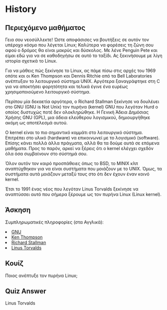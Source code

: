 # History

## Περιεχόμενο μαθήματος

Γεια σου νεοσύλλεκτε! Ώστε αποφάσισες να βουτήξεις σε αυτόν τον υπέροχο κόσμο που λέγεται Linux; Καλύτερα να φορέσεις τη ζώνη σου αφού ο δρόμος θα είναι μακρύς και δύσκολος. Με λένε Penguin Pete και είμαι εδώ για να σε καθοδηγήσω σε αυτό το ταξίδι. Ας ξεκινήσουμε με λίγη ιστορία σχετικά το Linux.

Για να μάθεις πώς ξεκίνησε το Linux, ας πάμε πίσω στις αρχές του 1969 οπότε και οι Ken Thompson και Dennis Ritchie από τα Bell Laboratories ανέπτυξαν το λειτουργικό σύστημα UNIX. Αργότερα ξαναγράφτηκε στη C για να αποκτήσει φορητότητα και τελικά έγινε ένα ευρέως χρησιμοποιούμενο λειτουργικό σύστημα.

Περίπου μία δεκαετία αργότερα, ο Richard Stallman ξεκίνησε να δουλέυει στο GNU (GNU is Not Unix) τον πυρήνα (kernel) GNU που λεγόταν Hurd ο οποίος δυστυχώς ποτέ δεν ολοκληρώθηκε. Η Γενική Άδεια Δημόσιας Χρήσης GNU (GPL), μια άδεια ελεύθερου λογισμικού, δημιουργήθηκε ακόμη ως αποτέλεσμά αυτού.

Ο kernel είναι το πιο σημαντικό κομμάτι στο λειτουργικό σύστημα. Επιτρέπει στο υλικό (hardware) να επικοινωνεί με το λογισμικό (software). Επίσης κάνει πολλά άλλα πράγματα, αλλά θα τα δούμε αυτά σε επόμενα μαθήματα. Προς το παρόν, αρκεί να ξέρεις ότι ο kernel ελέγχει σχεδόν όλα όσα συμβαίνουν στο σύστημά σου.

Όλον αυτόν τον καιρό προσπάθειες όπως το BSD, το MINIX κλπ αναπτύχθηκαν για να είναι συστήματα που μοιάζουν με το UNIX. Όμως, τα συστήματα αυτά μοιάζουν μεταξύ τους στο ότι δεν έχουν έναν κοινό kernel.

Έτσι το 1991 ένας νέος που λεγόταν Linus Torvalds ξεκίνησε να αναπτύσσει αυτό που σήμερα ξέρουμε ως τον πυρήνα Linux (Linux kernel).


## Άσκηση

Συμπληρωματικές πληροφορίες (στα Αγγλικά):
<li><a href='https://www.gnu.org/home.en.html'>GNU</a></li>
<li><a href='https://en.wikipedia.org/wiki/Ken_Thompson'>Ken Thompson</a></li>
<li><a href='https://stallman.org/'>Richard Stallman</a></li>
<li><a href='https://en.wikipedia.org/wiki/Linus_Torvalds'>Linus Torvalds</a></li>

## Κουίζ

Ποιος ανέπτυξε τον πυρήνα Linux; 

## Quiz Answer

Linus Torvalds
